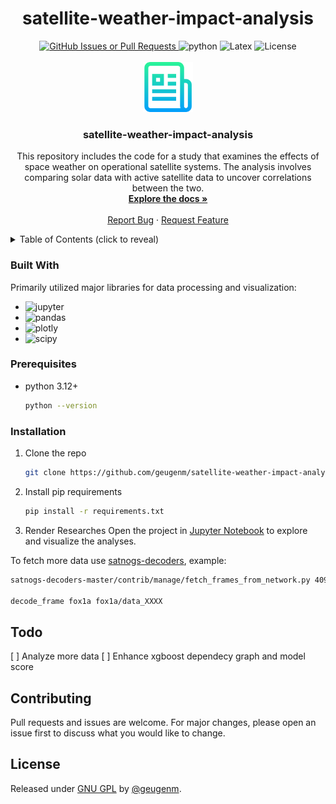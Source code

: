 <h1 align="center">satellite-weather-impact-analysis</h1>

<div align="center" style="text-align: center;">
  <div>
    <a href="https://github.com/geugenm/satellite-weather-impact-analysis/issues">
      <img alt="GitHub Issues or Pull Requests" src="https://img.shields.io/github/issues/geugenm/satellite-weather-impact-analysis?style=for-the-badge">
    </a>
    <img src="https://img.shields.io/badge/python-3.12+-green?style=for-the-badge&logo=python&logoColor=yellow" alt="python" />
    <img src="https://img.shields.io/badge/Latex-LuaTeX-green?style=for-the-badge&logo=latex" alt="Latex" />
    <img src="https://img.shields.io/badge/License-GPU--GPL3.0-green?style=for-the-badge" alt="License" />
  </div>
</div>

<!-- badges generated with: https://badgesgenerator.com/>
<!-- PROJECT LOGO -->
<br />
<div align="center">
  <a href="https://github.com/geugenm/satellite-weather-impact-analysis">
    <img src="img/logo.png" alt="Logo" width="80" height="80">
  </a>

  <h3 align="center">satellite-weather-impact-analysis</h3>

  <p align="center">
    This repository includes the code for a study that examines the effects of space weather on operational satellite systems. The analysis involves comparing solar data with active satellite data to uncover correlations between the two.
    <br />
    <a href="https://github.com/geugenm/satellite-weather-impact-analysis/docs"><strong>Explore the docs »</strong></a>
    <br />
    <br />
    <a href="https://github.com/geugenm/satellite-weather-impact-analysis/issues/new?labels=bug&template=bug-report---.md">Report Bug</a>
    ·
    <a href="https://github.com/geugenm/satellite-weather-impact-analysis/issues/new?labels=enhancement&template=feature-request---.md">Request Feature</a>
  </p>
</div>

<!-- TABLE OF CONTENTS -->
<details>
  <summary>Table of Contents (click to reveal)</summary>
  <ol>
    <li>
      <a href="#about-the-project">About The Project</a>
      <ul>
        <li><a href="#built-with">Built With</a></li>
      </ul>
    </li>
        <li><a href="#prerequisites">Prerequisites</a></li>
        <li><a href="#installation">Installation</a></li>
    <li><a href="#contributing">Contributing</a></li>
    <li><a href="#license">License</a></li>
  </ol>
</details>

### Built With

Primarily utilized major libraries for data processing and visualization:
* ![jupyter](https://img.shields.io/badge/jupyter-white?style=for-the-badge&logo=jupyter)
* ![pandas](https://img.shields.io/badge/pandas-darkgreen?style=for-the-badge&logo=pandas)
* ![plotly](https://img.shields.io/badge/plotly-darkblue?style=for-the-badge&logo=plotly)
* ![scipy](https://img.shields.io/badge/scipy-darkblue?style=for-the-badge&logo=scipy)

### Prerequisites

* python 3.12+
  ```sh
  python --version
  ```

### Installation

1. Clone the repo
   ```sh
   git clone https://github.com/geugenm/satellite-weather-impact-analysis.git
   ```
2. Install pip requirements
   ```sh
   pip install -r requirements.txt
   ```
3. Render Researches
   Open the project in [Jupyter Notebook]((https://docs.jupyter.org/en/latest/)) to explore and visualize the analyses.


To fetch more data use [satnogs-decoders](https://gitlab.com/librespacefoundation/satnogs/satnogs-decoders), example:
```sh
satnogs-decoders-master/contrib/manage/fetch_frames_from_network.py 40967 2018-10-26T00:00:00 2018-10-26T01:00:00 ./fox1a/

decode_frame fox1a fox1a/data_XXXX
```

## Todo

[ ] Analyze more data
[ ] Enhance xgboost dependecy graph and model score


## Contributing

Pull requests and issues are welcome. For major changes, please open an issue
first to discuss what you would like to change.

## License

Released under [GNU GPL](/license.md) by [@geugenm](https://github.com/geugenm).